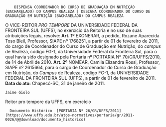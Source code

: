         DISPENSA COORDENADOR DO CURSO DE GRADUAÇÃO EM NUTRIÇÃO (BACHARELADO) DO CAMPUS REALEZA | DESIGNA COORDENADOR DO CURSO DE GRADUAÇÃO EM NUTRIÇÃO (BACHARELADO) DO CAMPUS REALEZA  

 O VICE-REITOR *PRO TEMPORE*  DA UNIVERSIDADE FEDERAL DA FRONTEIRA SUL (UFFS), no exercício da Reitoria e no uso de suas atribuições legais, resolve:   **Art. 1º**  EXONERAR, a pedido, Rozane Aparecida Toso Bleil, Professor, SIAPE nº 1768251, a partir de 01 de fevereiro de 2011, do cargo de Coordenador do Curso de Graduação em Nutrição, do *campus*  de Realeza, código FG-1, da Universidade Federal da Fronteira Sul, para o qual havia sido designado pela Portaria nº [PORTARIA Nº 70/GR/UFFS/2010](https://www.uffs.edu.br/atos-normativos/portaria/gr/2010-0070), de 14 de Abril de 2010.   **Art. 2º**  NOMEAR, Camila Elizandra Rossi, Professor, SIAPE nº 2615664, para o cargo de Coordenador do Curso de Graduação em Nutrição, do *Campus*  de Realeza, código FG-1, da UNIVERSIDADE FEDERAL DA FRONTEIRA SUL (UFFS), a partir de 01 de fevereiro de 2011.        **Data do ato:** Chapecó-SC, 31 de janeiro de 2011.   
 

    Jaime Giolo    
 Reitor pro tempore da UFFS, em exercício 

      Documento Histórico  [PORTARIA Nº 26/GR/UFFS/2011](https://www.uffs.edu.br/atos-normativos/portaria/gr/2011-0026/@@download/documento_historico)     
      